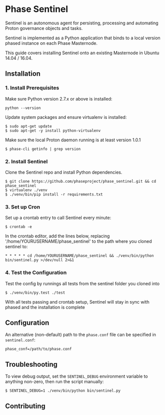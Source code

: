 # Phase Sentinel


Sentinel is an autonomous agent for persisting, processing and automating Proton governance objects and tasks.

Sentinel is implemented as a Python application that binds to a local version phased instance on each Phase Masternode.

This guide covers installing Sentinel onto an existing Masternode in Ubuntu 14.04 / 16.04.

## Installation

### 1. Install Prerequisites

Make sure Python version 2.7.x or above is installed:

    python --version

Update system packages and ensure virtualenv is installed:

    $ sudo apt-get update
    $ sudo apt-get -y install python-virtualenv

Make sure the local Proton daemon running is at least version 1.0.1

    $ phase-cli getinfo | grep version

### 2. Install Sentinel

Clone the Sentinel repo and install Python dependencies.

    $ git clone https://github.com/phaseproject/phase_sentinel.git && cd phase_sentinel
    $ virtualenv ./venv
    $ ./venv/bin/pip install -r requirements.txt

### 3. Set up Cron

Set up a crontab entry to call Sentinel every minute:

    $ crontab -e

In the crontab editor, add the lines below, replacing '/home/YOURUSERNAME/phase_sentinel' to the path where you cloned sentinel to:

    * * * * * cd /home/YOURUSERNAME/phase_sentinel && ./venv/bin/python bin/sentinel.py >/dev/null 2>&1

### 4. Test the Configuration

Test the config by runnings all tests from the sentinel folder you cloned into

    $ ./venv/bin/py.test ./test

With all tests passing and crontab setup, Sentinel will stay in sync with phased and the installation is complete

## Configuration

An alternative (non-default) path to the `phase.conf` file can be specified in `sentinel.conf`:

    phase_conf=/path/to/phase.conf

## Troubleshooting

To view debug output, set the `SENTINEL_DEBUG` environment variable to anything non-zero, then run the script manually:

    $ SENTINEL_DEBUG=1 ./venv/bin/python bin/sentinel.py

## Contributing

